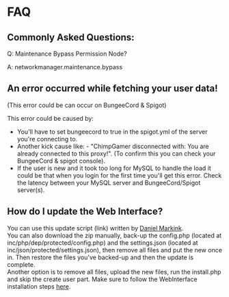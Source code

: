 # FAQ

## Commonly Asked Questions:

Q: Maintenance Bypass Permission Node?

A: networkmanager.maintenance.bypass

## An error occurred while fetching your user data!

\(This error could be can occur on BungeeCord & Spigot\)

This error could be caused by:

* You'll have to set bungeecord to true in the spigot.yml of the server you're connecting to.
* Another kick cause like: - "ChimpGamer disconnected with: You are already connected to this proxy!". \(To confirm this you can check your BungeeCord & spigot console\).
* If the user is new and it took too long for MySQL to handle the load it could be that when you login for the first time you'll get this error. Check the latency between your MySQL server and BungeeCord/Spigot server\(s\).

## How do I update the Web Interface?

You can use this update script \(link\) written by  [Daniel Markink](https://github.com/DanielMarkink).  
You can also download the zip manually, back-up the config.php \(located at inc/php/dep/protected/config.php\) and the settings.json \(located at inc/json/protected/settings.json\), then remove all files and put the new once in. Then restore the files you've backed-up and then the update is complete.  
Another option is to remove all files, upload the new files, run the install.php and skip the create user part. Make sure to follow the WebInterface installation steps [here](https://networkmanager.gitbook.io/wiki/installation/networkmanager-webinterface).



